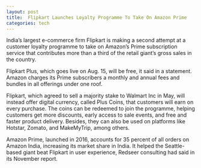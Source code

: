 ```yaml
---
layout: post
title:  Flipkart Launches Loyalty Programme To Take On Amazon Prime
categories: tech
---
```


India’s largest e-commerce firm Flipkart is making a second attempt at a customer loyalty programme to take on Amazon’s Prime subscription service that contributes more than a third of the retail giant’s gross sales in the country.

Flipkart Plus, which goes live on Aug. 15, will be free, it said in a statement. Amazon charges its Prime subscribers a monthly and annual fees and bundles in all offerings under one roof.

Flipkart, which agreed to sell a majority stake to Walmart Inc in May, will instead offer digital currency, called Plus Coins, that customers will earn on every purchase. The coins can be redeemed to join the programme, helping customers get more discounts, early access to sale events, and free and faster product delivery. Besides, they can also be used on platforms like Hotstar, Zomato, and MakeMyTrip, among others.

Amazon Prime, launched in 2016, accounts for 35 percent of all orders on Amazon India, increasing its market share in India. It helped the Seattle-based giant beat Flipkart in user experience, Redseer consulting had said in its November report.